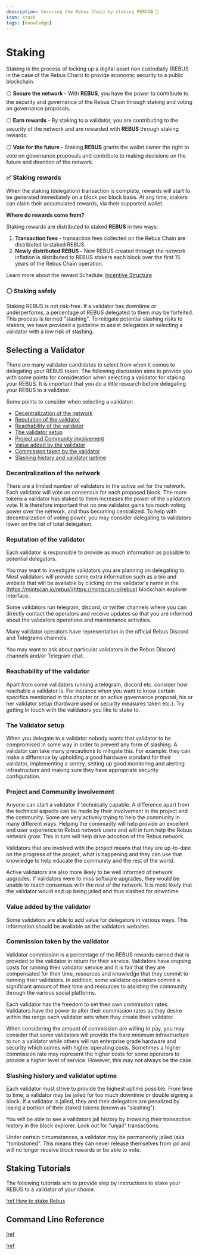 ```yaml
---
description: Securing the Rebus Chain by staking REBUS🔒 🔑
icon: stack
tags: [knowledge]
---
```


# Staking

Staking is the process of locking up a digital asset non custodially (REBUS in the case of the Rebus Chain) to provide economic security to a public blockchain.

⚪️ **Secure the network -** With **REBUS**, you have the power to contribute to the security and governance of the Rebus Chain through staking and voting on governance proposals.

⚪️ **Earn rewards -** By staking to a validator, you are contributing to the security of the network and are rewarded with **REBUS** through staking rewards.

⚪️ **Vote for the future -** Staking **REBUS** grants the wallet owner the right to vote on governance proposals and contribute to making decisions on the future and direction of the network.

### ✅ **Staking rewards**

When the staking (delegation) transaction is complete, rewards will start to be generated immediately on a block per block basis. At any time, stakers can claim their accumulated rewards, via their supported wallet.

**Where do rewards come from?**

Staking rewards are distributed to staked **REBUS** in two ways:

1. **Transaction fees** - transaction fees collected on the Rebus Chain are distributed to staked REBUS.
2. **Newly distributed REBUS -** New REBUS created through the network inflation is distributed to REBUS stakers each block over the first 15 years of the Rebus Chain operation.

Learn more about the reward Schedule: [Incentive Structure](/rebus/economic-overview/incentive-structure)

### ⚪️ **Staking safely**

Staking REBUS is not risk-free. If a validator has downtime or underperforms, a percentage of REBUS delegated to them may be forfeited. This process is termed "slashing". To mitigate potential slashing risks to stakers, we have provided a guideline to assist delegators in selecting a validator with a low risk of slashing.

## Selecting a Validator

There are many validator candidates to select from when it comes to delegating your REBUS token. The following discussion aims to provide you with some points for consideration when selecting a validator for staking your REBUS. It is important that you do a little research before delegating your REBUS to a validator.

Some points to consider when selecting a validator:

* [Decentralization of the network](./#decentralization-of-the-network)
* [Reputation of the validator](./#reputation-of-the-validator)
* [Reachability of the validator](./#reachability-of-the-validator)
* [The validator setup](./#The-validator-setup)
* [Project and Community involvement](./#project-and-community-involvement)
* [Value added by the validator](./#value-added-by-the-validator)
* [Commission taken by the validator](./#commission-taken-by-the-validator)
* [Slashing history and validator uptime](./#slashing-history-and-validator-uptime)

### Decentralization of the network

There are a limited number of validators in the active set for the network. Each validator will vote on consensus for each proposed block. The more tokens a validator has staked to them increases the power of the validators vote. It is therefore important that no one validator gains too much voting power over the network, and thus becoming centralized. To help with decentralization of voting power, you may consider delegating to validators lower on the list of total delegation.

### Reputation of the validator

Each validator is responsible to provide as much information as possible to potential delegators.

You may want to investigate validators you are planning on delegating to. Most validators will provide some extra information such as a bio and website that will be available by clicking on the validator's name in the [https://mintscan.io/rebus](https://mintscan.io/rebus) blockchain explorer interface.

Some validators run telegram, discord, or twitter channels where you can directly contact the operators and receive updates so that you are informed about the validators operations and maintenance activities.

Many validator operators have representation in the official Rebus Discord and Telegrams channels.

You may want to ask about particular validators in the Rebus Discord channels and/or Telegram chat.

### Reachability of the validator

Apart from some validators running a telegram, discord etc. consider how reachable a validator is. For instance when you want to know certain specifics mentioned in this chapter or an active governance proposal, his or her validator setup (hardware used or security measures taken etc.). Try getting in touch with the validators you like to stake to.

### The Validator setup

When you delegate to a validator nobody wants that validator to be compromised in some way in order to prevent any form of slashing. A validator can take many precautions to mitigate this. For example: they can make a difference by upholding a good hardware standard for their validator, implementing a sentry, setting up good monitoring and alerting infrastructure and making sure they have appropriate security configuration.

### Project and Community involvement

Anyone can start a validator if technically capable. A difference apart from the technical aspects can be made by their involvement in the project and the community. Some are very actively trying to help the community in many different ways. Helping the community will help provide an excellent end user experience to Rebus network users and will in turn help the Rebus network grow. This in turn will help drive adoption of the Rebus network.

Validators that are involved with the project means that they are up-to-date on the progress of the project, what is happening and they can use that knowledge to help educate the community and the rest of the world.

Active validators are also more likely to be well informed of network upgrades. If validators were to miss software upgrades, they would be unable to reach consensus with the rest of the network. It is most likely that the validator would end up being jailed and thus slashed for downtime.

<!-- TODO add back URL for list of validators 
A list of active Rebus Chain contributors is maintained [here](broken-reference). 
-->
### Value added by the validator

Some validators are able to add value for delegators in various ways. This information should be available on the validators websites.

### Commission taken by the validator

Validator commission is a percentage of the REBUS rewards earned that is provided to the validator in return for their service. Validators have ongoing costs for running their validator service and it is fair that they are compensated for their time, resources and knowledge that they commit to running their validators. In addition, some validator operators commit a significant amount of their time and resources to assisting the community through the various social platforms.

Each validator has the freedom to set their own commission rates. Validators have the power to alter their commission rates as they desire within the range each validator sets when they create their validator.

When considering the amount of commission are willing to pay, you may consider that some validators will provide the bare minimum infrastructure to run a validator while others will run enterprise grade hardware and security which comes with higher operating costs. Sometimes a higher commission rate may represent the higher costs for some operators to provide a higher level of service. However, this may not always be the case.

### Slashing history and validator uptime

Each validator must strive to provide the highest uptime possible. From time to time, a validator may be jailed for too much downtime or double signing a block. If a validator is jailed, they and their delegators are penalized by losing a portion of their staked tokens (known as "slashing").

You will be able to see a validators jail history by browsing their transaction history in the block explorer. Look out for "unjail" transactions.

Under certain circumstances, a validator may be permanently jailed (aka "tombstoned". This means they can never release themselves from jail and will no longer receive block rewards or be able to vote.

## Staking Tutorials

The following tutorials aim to provide step by instructions to stake your REBUS to a validator of your choice.

[!ref How to stake Rebus](staking-rebus.md)

## Command Line Reference

[!ref](../../cli/modules/staking.md)

[!ref](../../cli/modules/distribution.md)

